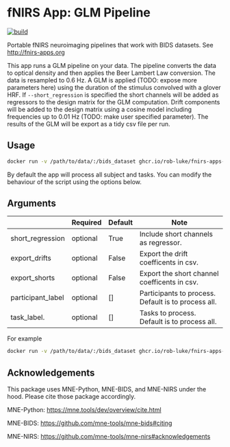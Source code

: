 # fNIRS App: GLM Pipeline

[![build](https://github.com/rob-luke/fnirs-apps-glm-pipeline/actions/workflows/ghregistry.yml/badge.svg)](https://github.com/rob-luke/fnirs-apps-glm-pipeline/actions/workflows/ghregistry.yml)

Portable fNIRS neuroimaging pipelines that work with BIDS datasets. See http://fnirs-apps.org

This app runs a GLM pipeline on your data.
The pipeline converts the data to optical density and then applies the Beer Lambert Law conversion.
The data is resampled to 0.6 Hz.
A GLM is applied (TODO: expose more parameters here) using the duration of the stimulus convolved with a glover HRF.
If `--short_regression` is specified the short channels will be added as regressors to the design matrix for the GLM computation.
Drift components will be added to the design matrix using a cosine model including frequencies up to 0.01 Hz (TODO: make user specified parameter).
The results of the GLM will be export as a tidy csv file per run.

## Usage

```bash
docker run -v /path/to/data/:/bids_dataset ghcr.io/rob-luke/fnirs-apps-glm-pipeline/app
```

By default the app will process all subject and tasks.
You can modify the behaviour of the script using the options below.

## Arguments

|                   | Required | Default | Note                                                |
|-------------------|----------|---------|-----------------------------------------------------|
| short_regression  | optional | True    | Include short channels as regressor.                |
| export_drifts     | optional | False   | Export the drift coefficents in csv.                |
| export_shorts     | optional | False   | Export the short channel coefficents in csv.        |
| participant_label | optional | []      | Participants to process. Default is to process all. |
| task_label.       | optional | []      | Tasks to process. Default is to process all.        |


For example

```bash
docker run -v /path/to/data/:/bids_dataset ghcr.io/rob-luke/fnirs-apps-glm-pipeline/app --short_regression=True --export_shorts=True
```

Acknowledgements
----------------

This package uses MNE-Python, MNE-BIDS, and MNE-NIRS under the hood. Please cite those package accordingly.

MNE-Python: https://mne.tools/dev/overview/cite.html

MNE-BIDS: https://github.com/mne-tools/mne-bids#citing

MNE-NIRS: https://github.com/mne-tools/mne-nirs#acknowledgements

